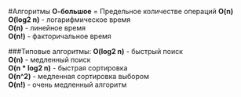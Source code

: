 #Алгоритмы
**О-большое** = Предельное количестве операций **O(n)** </br>
**O(log2 n)** - логарифмическое время </br>
**O(n)** - линейное время </br>
**O(n!)** - факторичальное время </br>

###Типовые алгоритмы:
**O(log2 n)** - быстрый поиск </br>
**O(n)** - медленный поиск </br>
**O(n * log2 n)** - быстрая сортировка </br>
**O(n^2)** - медленная сортировка выбором </br>
**O(n!)** - очень медленный алгоритм </br>

